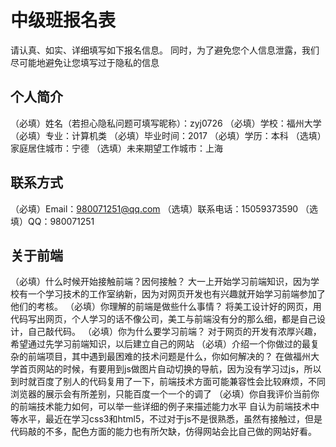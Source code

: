 # 中级班报名表

请认真、如实、详细填写如下报名信息。
同时，为了避免您个人信息泄露，我们尽可能地避免让您填写过于隐私的信息

## 个人简介

（必填）姓名（若担心隐私问题可填写昵称）：zyj0726
（必填）学校：福州大学
（必填）专业：计算机类
（必填）毕业时间：2017
（必填）学历：本科
（选填）家庭居住城市：宁德
（选填）未来期望工作城市：上海

## 联系方式

（必填）Email：980071251@qq.com
（选填）联系电话：15059373590
（选填）QQ：980071251

## 关于前端

（必填）什么时候开始接触前端？因何接触？
大一上开始学习前端知识，因为学校有一个学习技术的工作室纳新，因为对网页开发也有兴趣就开始学习前端参加了他们的考核。
（必填）你理解的前端是做些什么事情？
将美工设计好的网页，用代码写出网页，个人学习的话不像公司，美工与前端没有分的那么细，都是自己设计，自己敲代码。
（必填）你为什么要学习前端？
对于网页的开发有浓厚兴趣，希望通过先学习前端知识，以后建立自己的网站
（必填）介绍一个你做过的最复杂的前端项目，其中遇到最困难的技术问题是什么，你如何解决的？
在做福州大学首页网站的时候，有要用到js做图片自动切换的导航，因为没有学习过js，所以到时就百度了别人的代码复用了一下，前端技术方面可能兼容性会比较麻烦，不同浏览器的展示会有所差别，只能百度一个一个的调了
（必填）你自我评价当前你的前端技术能力如何，可以举一些详细的例子来描述能力水平
自认为前端技术中等水平，最近在学习css3和html5，不过对于js不是很熟悉，虽然有接触过，但是代码敲的不多，配色方面的能力也有所欠缺，仿得网站会比自己做的网站好看。
